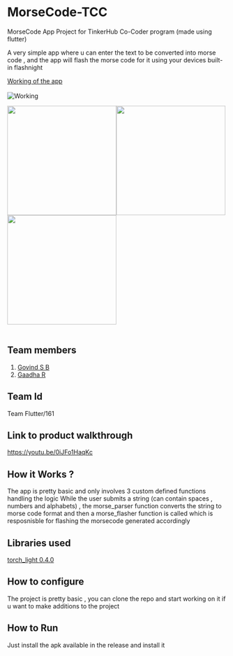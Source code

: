 # MorseCode-TCC
MorseCode App Project for TinkerHub Co-Coder program (made using flutter)

A very simple app where u can enter the text to be converted into morse code , and the app will flash the morse code for it using your devices built-in flashnight

[Working of the app](https://user-images.githubusercontent.com/62943847/156098659-1addb868-ab17-4b49-8aa6-211b4fbc3c67.mp4)<br><br>
![Working](https://user-images.githubusercontent.com/62943847/156098011-27bdcbe1-61d4-4783-9e34-1b6270dcf961.gif)

<img src="https://user-images.githubusercontent.com/62943847/156092901-60c6cd20-febc-46ce-b1ce-0d1bd6b727f7.png" width="250"><img src="https://user-images.githubusercontent.com/62943847/156092937-50ee4911-3b41-4636-9835-1319e3bb4c78.png" width="250"><img src="https://user-images.githubusercontent.com/62943847/156093010-1fc30bfe-1a12-4ab2-ab74-ed69b40d9f59.png" width="250"><br><br>

## Team members
1. [Govind S B](https://github.com/Govind-S-B)
2. [Gaadha R](https://github.com/GaadhaR06)

## Team Id
Team Flutter/161

## Link to product walkthrough
https://youtu.be/0iJFo1HaqKc


## How it Works ?
The app is pretty basic and only involves 3 custom defined functions handling the logic
While the user submits a string (can contain spaces , numbers and alphabets) , the morse_parser function converts the string to morse code format
and then a morse_flasher function is called which is resposnisble for flashing the morsecode generated accordingly

## Libraries used
[torch_light 0.4.0](https://pub.dev/packages/torch_light)

## How to configure
The project is pretty basic , you can clone the repo and start working on it if u want to make additions to the project

## How to Run
Just install the apk available in the release and install it
